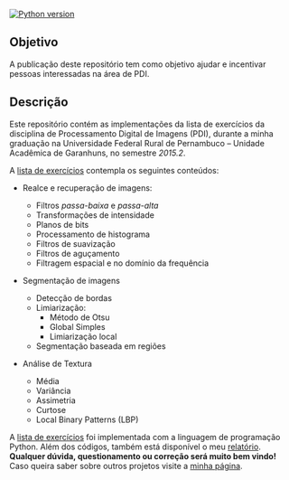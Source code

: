 [![Python version](https://img.shields.io/badge/python-v2.7-green.svg)](https://www.python.org/downloads/)

## Objetivo
A publicação deste repositório tem como objetivo ajudar e incentivar pessoas interessadas na
área de PDI. 

## Descrição
Este repositório contém as implementações da lista de exercícios da disciplina de Processamento
Digital de Imagens (PDI), durante a minha graduação na Universidade Federal Rural de Pernambuco
– Unidade Acadêmica de Garanhuns, no semestre _2015.2_.

A [lista de exercícios](lista-exercicios.pdf) contempla os seguintes conteúdos:

- Realce e recuperação de imagens:
  - Filtros _passa-baixa_ e _passa-alta_
  - Transformações de intensidade
  - Planos de bits
  - Processamento de histograma
  - Filtros de suavização
  - Filtros de aguçamento
  - Filtragem espacial e no domínio da frequência

- Segmentação de imagens
  - Detecção de bordas
  - Limiarização:
    - Método de Otsu
    - Global Simples
    - Limiarização local
  - Segmentação baseada em regiões

- Análise de Textura
  - Média
  - Variância
  - Assimetria
  - Curtose
  - Local Binary Patterns (LBP)


A [lista de exercícios](lista-exercicios.pdf)
foi implementada com a linguagem de programação
Python. Além dos códigos, também está disponível o 
meu [relatório](https://drive.google.com/file/d/0B6eSKtKniGUGZmc2Z3ZyUVlKcVE/view?usp=sharing).
__Qualquer dúvida, questionamento ou correção será muito bem vindo!__
Caso queira saber sobre outros projetos visite a
[minha página](http://andersondss.github.io/).
